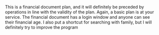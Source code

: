 This is a financial document plan, and it will definitely be preceded by operations in line with the validity of the plan. Again, a basic plan is at your service.
The financial document has a login window and anyone can see their financial age.
I also put a shortcut for searching with family, but I will definitely try to improve the program
